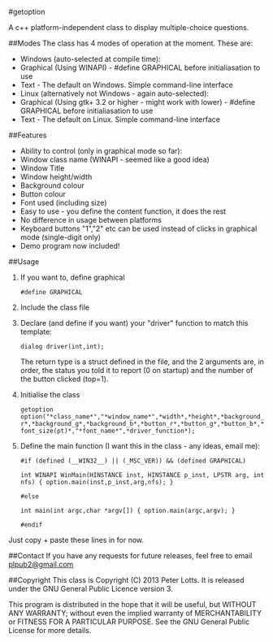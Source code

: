 #getoption

A c++ platform-independent class to display multiple-choice questions. 

##Modes
The class has 4 modes of operation at the moment. These are: 
- Windows (auto-selected at compile time): 
 - Graphical (Using WINAPI) - #define GRAPHICAL before initialiasation to use 
 - Text - The default on Windows. Simple command-line interface 
- Linux (alternatively not Windows - again auto-selected): 
 - Graphical (Using gtk+ 3.2 or higher - might work with lower) - #define GRAPHICAL   before initialiasation to use 
 - Text - The default on Linux. Simple command-line interface 
		
##Features
- Ability to control (only in graphical mode so far):
 - Window class name (WINAPI - seemed like a good idea)
 - Window Title
 - Window height/width
 - Background colour
 - Button colour
 - Font used (including size)
- Easy to use - you define the content function, it does the rest
- No difference in usage between platforms
- Keyboard buttons "1","2" etc can be used instead of clicks in graphical mode (single-digit only)
- Demo program now included!

##Usage
1. If you want to, define graphical

    ```#define GRAPHICAL```
2. Include the class file
3. Declare (and define if you want) your "driver" function to match this template:
    
    ```dialog driver(int,int);```

	The return type is a struct defined in the file, and the 2 arguments are, in order, the status you told it to report (0 on startup) and the number of the button clicked (top=1).
4. Initialise the class
    
    ```getoption option("*class_name*","*window_name*",*width*,*height*,*background_r*,*background_g*,*background_b*,*button_r*,*button_g*,*button_b*,*font_size(pt)*,"*font_name*",*driver_function*);```
		
5. Define the main function (I want this in the class - any ideas, email me):
    
    ```#if (defined (__WIN32__) || (_MSC_VER)) && (defined GRAPHICAL)```
	
    ```int WINAPI WinMain(HINSTANCE inst, HINSTANCE p_inst, LPSTR arg, int nfs) { option.main(inst,p_inst,arg,nfs); }```

    ```#else```

    ```int main(int argc,char *argv[]) { option.main(argc,argv); }```

    ```#endif```

Just copy + paste these lines in for now.

##Contact
If you have any requests for future releases, feel free to email plpub2@gmail.com 

##Copyright
This class is Copyright (C) 2013  Peter Lotts. 
It is released under the GNU General Public Licence version 3. 

This program is distributed in the hope that it will be useful, 
but WITHOUT ANY WARRANTY; without even the implied warranty of 
MERCHANTABILITY or FITNESS FOR A PARTICULAR PURPOSE.  See the 
GNU General Public License for more details. 